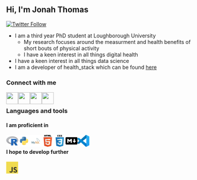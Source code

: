 ## Hi, I'm Jonah Thomas

[![Twitter Follow](https://img.shields.io/twitter/follow/JonahTh0mas?label=Follow%20Me%20on%20Twitter&style=social)][twitter]

- I am a third year PhD student at Loughborough University 
    - My research focuses around the measurment and health benefits of short bouts of physical activity 
    - I have a keen interest in all things digital health
- I have a keen interest in all things data science 
- I am a developer of health_stack which can be found [here](https://hstack.netlify.app/)


### Connect with me

[<img align="left" height="32" width="32" src="https://cdn.jsdelivr.net/npm/simple-icons@v5/icons/hugo.svg"/>][blog]
[<img align="left" height="32" width="32" src="https://cdn.jsdelivr.net/npm/simple-icons@v5/icons/twitter.svg"/>][twitter]
[<img align="left" height="32" width="32" src="https://cdn.jsdelivr.net/npm/simple-icons@v5/icons/linkedin.svg"/>][linkedin]
[<img align="left" height="32" width="32" src="https://cdn.jsdelivr.net/npm/simple-icons@v5/icons/orcid.svg"/>][orcid]


<br/>

### Languages and tools

#### I am proficient in

<img align="left" height="32" width = "32" src="https://raw.githubusercontent.com/github/explore/80688e429a7d4ef2fca1e82350fe8e3517d3494d/topics/r/r.png"/>
<img align="left" height="32" width = "32" src="https://raw.githubusercontent.com/github/explore/80688e429a7d4ef2fca1e82350fe8e3517d3494d/topics/python/python.png"/>
<img align="left" height="32" width = "32" src="https://raw.githubusercontent.com/github/explore/80688e429a7d4ef2fca1e82350fe8e3517d3494d/topics/mysql/mysql.png"/>
<img align="left" height="32" width = "32" src="https://raw.githubusercontent.com/github/explore/80688e429a7d4ef2fca1e82350fe8e3517d3494d/topics/html/html.png"/>
<img align="left" height="32" width = "32" src="https://raw.githubusercontent.com/github/explore/80688e429a7d4ef2fca1e82350fe8e3517d3494d/topics/css/css.png"/>
<img align="left" height="32" width = "32" src="https://raw.githubusercontent.com/github/explore/80688e429a7d4ef2fca1e82350fe8e3517d3494d/topics/markdown/markdown.png"/>
<img align="left" height="32" width = "32" src="https://raw.githubusercontent.com/github/explore/80688e429a7d4ef2fca1e82350fe8e3517d3494d/topics/visual-studio-code/visual-studio-code.png"/>

<br/>

#### I hope to develop further

<img align="left" height="32" width = "32" src="https://raw.githubusercontent.com/github/explore/80688e429a7d4ef2fca1e82350fe8e3517d3494d/topics/javascript/javascript.png">

[blog]: https://jonahthomas.netlify.app/
[twitter]: https://twitter.com/JonahTh0mas
[linkedin]: https://www.linkedin.com/in/jonah-thomas
[orcid]: https://orcid.org/0000-0002-9886-0169
